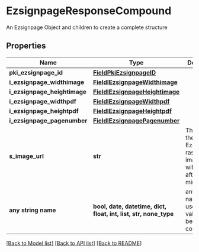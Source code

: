 # EzsignpageResponseCompound

An Ezsignpage Object and children to create a complete structure

## Properties
Name | Type | Description | Notes
------------ | ------------- | ------------- | -------------
**pki_ezsignpage_id** | [**FieldPkiEzsignpageID**](FieldPkiEzsignpageID.md) |  | 
**i_ezsignpage_widthimage** | [**FieldIEzsignpageWidthimage**](FieldIEzsignpageWidthimage.md) |  | 
**i_ezsignpage_heightimage** | [**FieldIEzsignpageHeightimage**](FieldIEzsignpageHeightimage.md) |  | 
**i_ezsignpage_widthpdf** | [**FieldIEzsignpageWidthpdf**](FieldIEzsignpageWidthpdf.md) |  | 
**i_ezsignpage_heightpdf** | [**FieldIEzsignpageHeightpdf**](FieldIEzsignpageHeightpdf.md) |  | 
**i_ezsignpage_pagenumber** | [**FieldIEzsignpagePagenumber**](FieldIEzsignpagePagenumber.md) |  | 
**s_image_url** | **str** | The Url to the Ezsignpage&#39;s rasterized image.  Url will expire after 5 minutes. | 
**any string name** | **bool, date, datetime, dict, float, int, list, str, none_type** | any string name can be used but the value must be the correct type | [optional]

[[Back to Model list]](../README.md#documentation-for-models) [[Back to API list]](../README.md#documentation-for-api-endpoints) [[Back to README]](../README.md)


